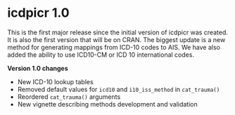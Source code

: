 # icdpicr 1.0

This is the first major release since the initial version of icdpicr was created. It is also the first version that will be on CRAN. The biggest update is a new method for generating mappings from ICD-10 codes to AIS. We have also added the ability to use ICD10-CM or ICD 10 international codes. 

**Version 1.0 changes**

- New ICD-10 lookup tables 
- Removed default values for `icd10` and `i10_iss_method` in `cat_trauma()`
- Reordered `cat_trauma()` arguments
- New vignette describing methods development and validation
